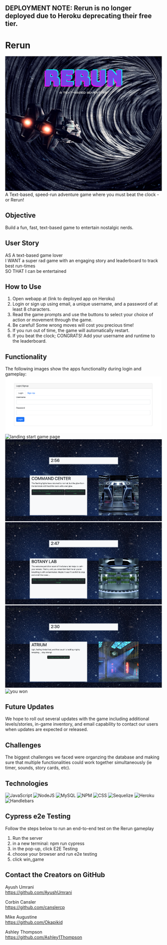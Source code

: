 ## DEPLOYMENT NOTE: Rerun is no longer deployed due to Heroku deprecating their free tier.

# Rerun  
![rerun title](./public/images/title-page.png)
A Text-based, speed-run adventure game where you must beat the clock - or Rerun!  



## Objective  
Build a fun, fast, text-based game to entertain nostalgic nerds.  

## User Story
AS A text-based game lover  
I WANT a super rad game with an engaging story and leaderboard to track best run-times  
SO THAT I can be entertained  

## How to Use
1. Open webapp at (link to deployed app on Heroku)
2. Login or sign up using email, a unique username, and a password of at least 8 characters.  
3. Read the game prompts and use the buttons to select your choice of action or movement through the game.
4. Be careful! Some wrong moves will cost you precious time!
5. If you run out of time, the game will automatically restart.
6. If you beat the clock; CONGRATS! Add your username and runtime to the leaderboard.  

## Functionality
The following images show the apps functionality during login and gameplay:  
![landing login page](./assets/images/login.png)  
![landing start game page](./assets/images/startpage.png)  
![game play 1](./assets/images/command-game-play.png)
![game play 2](./assets/images/botany-game-play.png)
![game play 3](./assets/images/atrium-game-play.png)
![you won](./assets/images/won-page.png)  

## Future Updates
We hope to roll out several updates with the game including additional levels/stories, in-game inventory, and email capability to contact our users when updates are expected or released.

## Challenges

The biggest challenges we faced were organzing the database and making sure that multiple functionalities could work together simultaneously (ie timer, sounds, story cards, etc).


## Technologies  
![JavaScript](https://img.shields.io/badge/javascript-%23323330.svg?style=for-the-badge&logo=javascript&logoColor=%23F7DF1E&style=plastic) ![NodeJS](https://img.shields.io/badge/node.js-6DA55F?style=for-the-badge&logo=node.js&logoColor=white&style=plastic) ![MySQL](https://img.shields.io/badge/mysql-%2300f.svg?style=for-the-badge&logo=mysql&logoColor=white&style=plastic) ![NPM](https://img.shields.io/badge/NPM-%23000000.svg?style=for-the-badge&logo=npm&logoColor=white&style=plastic) ![CSS]( https://img.shields.io/badge/CSS3-1572B6?style=for-the-badge&logo=css3&logoColor=white&style=plastic) ![Sequelize](https://img.shields.io/badge/Sequelize-52B0E7?style=for-the-badge&logo=Sequelize&logoColor=white&style=plastic) ![Heroku](https://img.shields.io/badge/Heroku-430098?style=for-the-badge&logo=heroku&logoColor=white&style=plastic) ![Handlebars](https://img.shields.io/badge/Handlebars.js-f0772b?style=for-the-badge&logo=handlebarsdotjs&logoColor=black&style=plastic) 

## Cypress e2e Testing
Follow the steps below to run an end-to-end test on the Rerun gameplay
1. Run the server
2. in a new terminal: npm run cypress
3. in the pop-up, click E2E Testing
4. choose your browser and run e2e testing
5. click win_game

## Contact the Creators on GitHub 

Ayush Umrani  
https://github.com/AyushUmrani  

Corbin Cansler  
https://github.com/canslercp  

Mike Augustine  
https://github.com/Okapikid  

Ashley Thompson  
https://github.com/Ashley1Thompson

